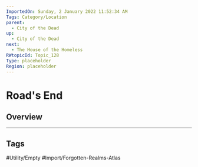```yaml
---
ImportedOn: Sunday, 2 January 2022 11:52:34 AM
Tags: Category/Location
parent:
  - City of the Dead
up:
  - City of the Dead
next:
  - The House of the Homeless
RWtopicId: Topic_128
Type: placeholder
Region: placeholder
---
```

# Road's End
## Overview

---
## Tags
#Utility/Empty #Import/Forgotten-Realms-Atlas

